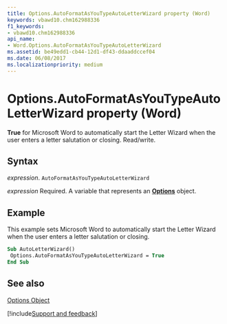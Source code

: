 ```yaml
---
title: Options.AutoFormatAsYouTypeAutoLetterWizard property (Word)
keywords: vbawd10.chm162988336
f1_keywords:
- vbawd10.chm162988336
api_name:
- Word.Options.AutoFormatAsYouTypeAutoLetterWizard
ms.assetid: be49edd1-cb44-12d1-df43-ddaaddccef04
ms.date: 06/08/2017
ms.localizationpriority: medium
---
```



# Options.AutoFormatAsYouTypeAutoLetterWizard property (Word)

 **True** for Microsoft Word to automatically start the Letter Wizard when the user enters a letter salutation or closing. Read/write.


## Syntax

_expression_. `AutoFormatAsYouTypeAutoLetterWizard`

_expression_ Required. A variable that represents an **[Options](Word.Options.md)** object.


## Example

This example sets Microsoft Word to automatically start the Letter Wizard when the user enters a letter salutation or closing.


```vb
Sub AutoLetterWizard() 
 Options.AutoFormatAsYouTypeAutoLetterWizard = True 
End Sub
```


## See also


[Options Object](Word.Options.md)

[!include[Support and feedback](~/includes/feedback-boilerplate.md)]
